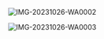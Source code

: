 ![IMG-20231026-WA0002](https://github.com/asper111c22ug111csc159/Unit-3-challenge-/assets/144986756/1a6a41c6-9de2-4bbf-9cee-6d9b9652faab)

![IMG-20231026-WA0003](https://github.com/asper111c22ug111csc159/Unit-3-challenge-/assets/144986756/bfde4317-90ce-405b-ad0c-c2424d1f834d)
